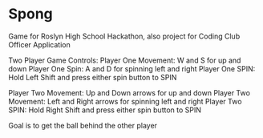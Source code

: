 # Spong
Game for Roslyn High School Hackathon, also project for Coding Club Officer Application

Two Player Game
Controls:
Player One Movement: W and S for up and down
Player One Spin: A and D for spinning left and right
Player One SPIN: Hold Left Shift and press either spin button to SPIN

Player Two Movement: Up and Down arrows for up and down
Player Two Movement: Left and Right arrows for spinning left and right
Player Two SPIN: Hold Right Shift and press either spin button to SPIN

Goal is to get the ball behind the other player
